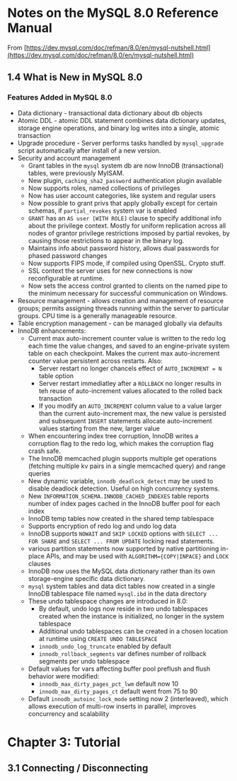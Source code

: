 # Notes on the MySQL 8.0 Reference Manual

From [https://dev.mysql.com/doc/refman/8.0/en/mysql-nutshell.html](https://dev.mysql.com/doc/refman/8.0/en/mysql-nutshell.html)

## 1.4 What is New in MySQL 8.0

### Features Added in MySQL 8.0

* Data dictionary - transactional data dictionary about db objects
* Atomic DDL - atomic DDL statement combines data dictionary updates, storage engine operations, and binary log writes into a single, atomic transaction
* Upgrade procedure - Server performs tasks handled by `mysql_upgrade` script automatically after install of a new version.
* Security and account management
    * Grant tables in the `mysql` system db are now InnoDB (transactional) tables, were previously MyISAM.
    * New plugin, `caching_sha2_password` authentication plugin available
    * Now supports roles, named collections of privileges
    * Now has user account categories, like system and regular users
    * Now possible to grant privs that apply globally except for certain schemas, if `partial_revokes` system var is enabled
    * `GRANT` has an `AS user [WITH ROLE]` clause to specify additional info about the privilege context. Mostly for uniform replication across all nodes of grantor privilege restrictions imposed by partial revokes, by causing those restrictions to appear in the binary log.
    * Maintains info about password history, allows dual passwords for phased password changes
    * Now supports FIPS mode, if compiled using OpenSSL. Crypto stuff.
    * SSL context the server uses for new connections is now reconfigurable at runtime.
    * Now sets the access control granted to clients on the named pipe to the minimum necessary for successful communication on Windows.
* Resource management - allows creation and management of resource groups; permits assigning threads running within the server to particular groups. CPU time is a generally manageable resource.
* Table encryption management - can be managed globally via defaults
* InnoDB enhancements:
    * Current max auto-increment counter value is written to the redo log each time the value changes, and saved to an engine-private system table on each checkpoint. Makes the current max auto-increment counter value persistent across restarts. Also:
        * Server restart no longer chancels effect of `AUTO_INCREMENT = N` table option
        * Server restart immediatley after a `ROLLBACK` no longer results in teh reuse of auto-increment values allocated to the rolled back transaction
        * If you modify an `AUTO_INCREMENT` column value to a value larger than the current auto-increment max, the new value is persisted and subsequent `INSERT` statements allocate auto-increment values starting from the new, larger value
    * When encountering index tree corruption, InnoDB writes a corruption flag to the redo log, which makes the corruption flag crash safe.
    * The InnoDB memcached plugin supports multiple get operations (fetching multiple kv pairs in a single memcached query) and range queries
    * New dynamic variable, `innodb_deadlock_detect` may be used to disable deadlock detection. Useful on high concurrency systems.
    * New `INFORMATION_SCHEMA.INNODB_CACHED_INDEXES` table reports number of index pages cached in the InnoDB buffer pool for each index
    * InnoDB temp tables now created in the shared temp tablespace
    * Supports encryption of redo log and undo log data
    * InnoDB supports `NOWAIT` and `SKIP LOCKED` options with `SELECT ... FOR SHARE` and `SELECT ... FROM UPDATE` locking read statements.
    * various partition statements now supported by native partitioning in-place APIs, and may be used with `ALGORITHM={COPY|INPACE}` and `LOCK` clauses
    * InnoDB now uses the MySQL data dictionary rather than its own storage-engine specific data dictionary.
    * `mysql` system tables and data dict tables now created in a single InnoDB tablespace file named `mysql.ibd` in the data directory
    * These undo tablespace changes are introduced in 8.0:
        * By default, undo logs now reside in two undo tablespaces created when the instance is initialized, no longer in the system tablespace
        * Additional undo tablespaces can be created in a chosen location at runtime using `CREATE UNDO TABLESPACE`
        * `innodb_undo_log_truncate` enabled by default
        * `innodb_rollback_segments` var defines number of rollback segments per undo tablespace
    * Default values for vars affecting buffer pool preflush and flush behavior were modified:
        * `innodb_max_dirty_pages_pct_lwm` default now 10
        * `innodb_max_dirty_pages_ct` default went from 75 to 90
    * Default `innodb_autoinc_lock_mode` setting now 2 (interleaved), which allows execution of multi-row inserts in parallel, improves concurrency and scalability
    

# Chapter 3: Tutorial

## 3.1 Connecting / Disconnecting
